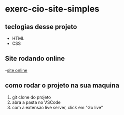 # exerc-cio-site-simples



## teclogias desse projeto
- HTML
- CSS

## Site rodando online
-[site online](https://helen-sitesimples.netlify.app)


## como rodar o projeto na sua maquina 

1. git clone do projeto 
2. abra a pasta no VSCode
3. com a extensão live server, click em "Go live"